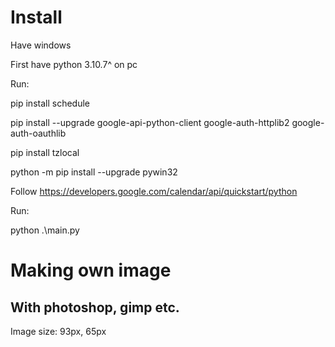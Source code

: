 # Install

Have windows

First have python 3.10.7^ on pc


Run:

pip install schedule

pip install --upgrade google-api-python-client google-auth-httplib2 google-auth-oauthlib

pip install tzlocal

python -m pip install --upgrade pywin32


Follow https://developers.google.com/calendar/api/quickstart/python

Run:

python .\main.py

# Making own image

## With photoshop, gimp etc.

Image size: 93px, 65px
